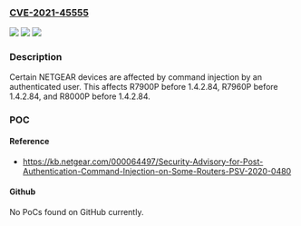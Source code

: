 ### [CVE-2021-45555](https://cve.mitre.org/cgi-bin/cvename.cgi?name=CVE-2021-45555)
![](https://img.shields.io/static/v1?label=Product&message=n%2Fa&color=blue)
![](https://img.shields.io/static/v1?label=Version&message=n%2Fa&color=blue)
![](https://img.shields.io/static/v1?label=Vulnerability&message=n%2Fa&color=brighgreen)

### Description

Certain NETGEAR devices are affected by command injection by an authenticated user. This affects R7900P before 1.4.2.84, R7960P before 1.4.2.84, and R8000P before 1.4.2.84.

### POC

#### Reference
- https://kb.netgear.com/000064497/Security-Advisory-for-Post-Authentication-Command-Injection-on-Some-Routers-PSV-2020-0480

#### Github
No PoCs found on GitHub currently.

